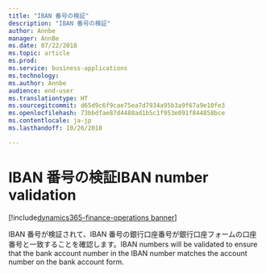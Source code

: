 ```yaml
---
title: "IBAN 番号の検証"
description: "IBAN 番号の検証"
author: Annbe
manager: AnnBe
ms.date: 07/22/2018
ms.topic: article
ms.prod: 
ms.service: business-applications
ms.technology: 
ms.author: Annbe
audience: end-user
ms.translationtype: HT
ms.sourcegitcommit: d65d9c6f9cae75ea7d7934a95b3a9f67a9e10fe3
ms.openlocfilehash: 73bbdfae87d4488ad1b5c1f953e091f844858bce
ms.contentlocale: ja-jp
ms.lasthandoff: 10/26/2018

---
```

#  <a name="iban-number-validation"></a><span data-ttu-id="60931-103">IBAN 番号の検証</span><span class="sxs-lookup"><span data-stu-id="60931-103">IBAN number validation</span></span>

[!include[dynamics365-finance-operations banner](../includes/dynamics365-finance-operations.md)]



<span data-ttu-id="60931-104">IBAN 番号が検証されて、IBAN 番号の銀行口座番号が銀行口座フォームの口座番号と一致することを確認します。</span><span class="sxs-lookup"><span data-stu-id="60931-104">IBAN numbers will be validated to ensure that the bank account number in the IBAN number matches the account number on the bank account form.</span></span>
